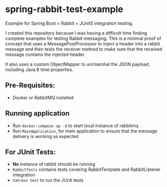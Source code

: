 # spring-rabbit-test-example

Example for Spring Boot + Rabbit + JUnit5 integration testing.

I created this repository because I was having a difficult time finding complete examples for testing Rabbit messaging.
This is a minimal proof of concept that uses a MessagePostProcessor to inject a header into a rabbit message and then tests
the receiver method to make sure that the received message contains the injected header.

It also uses a custom ObjectMapper to un/marshal the JSON payload, including Java 8 time properties.

## Pre-Requisites:

- Docker or RabbitMQ installed

## Running application

- Run `docker-compose up -d` to start local instance of rabbitmq
- Run `MainApplication`, for main application to ensure that the message delivery is working as expected

## For JUnit Tests:

- **No** instance of rabbit should be running
- `RabbitTests` contains tests covering RabbitTemplate and RabbitListener integration
- run `mvn test` to run the JUnit tests
